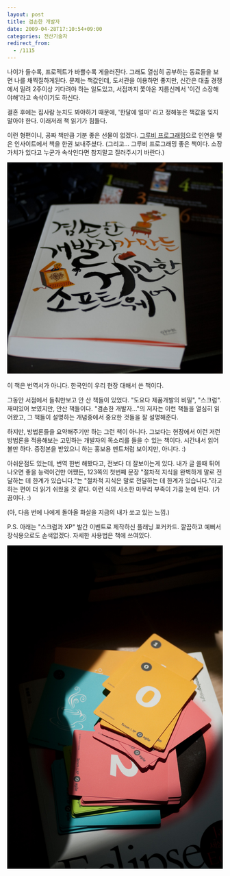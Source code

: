 ```yaml
---
layout: post
title: 겸손한 개발자
date: 2009-04-28T17:10:54+09:00
categories: 전산기술자
redirect_from:
  - /1115
---
```


나이가 들수록, 프로젝트가 바쁠수록 게을러진다. 그래도 열심히 공부하는 동료들을 보면 나를 채찍질하게된다. 문제는 책값인데, 도서관을 이용하면 좋지만, 신간은 대출 경쟁에서 밀려 2주이상 기다려야 하는 일도있고, 서점까지 쫓아온 지름신께서 '이건 소장해야해'라고 속삭이기도 하신다.

결혼 후에는 집사람 눈치도 봐야하기 때문에, '한달에 얼마' 라고 정해놓은 책값을 잊지 말아야 한다. 이래저래 책 읽기가 힘들다.

이런 형편이니, 공짜 책만큼 기분 좋은 선물이 없겠다. <a title="[http://jinto.pe.kr/1016]로 이동합니다." href="http://jinto.pe.kr/1016" target="_blank">그루비 프로그래밍</a>으로 인연을 맺은 인사이트에서 책을 한권 보내주셨다. (그리고... 그루비 프로그래밍 좋은 책이다. 소장가치가 있다고 누군가 속삭인다면 참지말고 질러주시기 바란다.)

![ ](/assets/media/uploads_1_cfile21.uf.1666A31949F6B1B33E8777.jpg)

이 책은 번역서가 아니다. 한국인이 우리 현장 대해서 쓴 책이다.

그동안 서점에서 들춰만보고 안 산 책들이 있었다. "도요다 제품개발의 비밀", "스크럼". 재미있어 보였지만, 안산 책들이다. "겸손한 개발자..."의 저자는 이런 책들을 열심히 읽어왔고, 그 책들이 설명하는 개념중에서 중요한 것들을 잘 설명해준다.

하지만, 방법론들을 요약해주기만 하는 그런 책이 아니다. 그보다는 현장에서 이런 저런 방법론을 적용해보는 고민하는 개발자의 목소리를 들을 수 있는 책이다. 시간내서 읽어볼만 하다. 증정본을 받았으니 하는 홍보용 멘트처럼 보이지만, 아니다. :)

아쉬운점도 있는데, 번역 한번 해봤다고, 전보다 더 잘보이는게 있다. 내가 글 쓸때 튀어나오면 좋을 능력이건만 어쨌든, 123쪽의 첫번째 문장 "절차적 지식을 완벽하게 말로 전달하는 데 한계가 있습니다."는 "절차적 지식은 말로 전달하는 데 한계가 있습니다."라고 하는 편이 더 읽기 쉬웠을 것 같다. 이런 식의 사소한 마무리 부족이 가끔 눈에 띈다. (가끔이다. :)

(아, 다음 번에 나에게 돌아올 화살을 지금의 내가 쏘고 있는 느낌.)

P.S. 아래는 "스크럼과 XP" 발간 이벤트로 제작하신 플래닝 포커카드. 깔끔하고 예뻐서 장식용으로도 손색없겠다. 자세한 사용법은 책에 쓰여있다.

![ ](/assets/media/uploads_1_cfile5.uf.1166A31949F6B1B73F4818.jpg)
